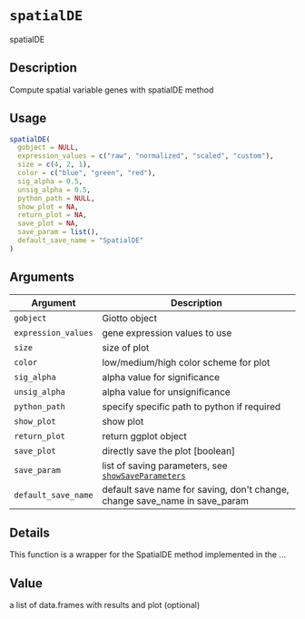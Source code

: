 # `spatialDE`

spatialDE


## Description

Compute spatial variable genes with spatialDE method


## Usage

```r
spatialDE(
  gobject = NULL,
  expression_values = c("raw", "normalized", "scaled", "custom"),
  size = c(4, 2, 1),
  color = c("blue", "green", "red"),
  sig_alpha = 0.5,
  unsig_alpha = 0.5,
  python_path = NULL,
  show_plot = NA,
  return_plot = NA,
  save_plot = NA,
  save_param = list(),
  default_save_name = "SpatialDE"
)
```


## Arguments

Argument      |Description
------------- |----------------
`gobject`     |     Giotto object
`expression_values`     |     gene expression values to use
`size`     |     size of plot
`color`     |     low/medium/high color scheme for plot
`sig_alpha`     |     alpha value for significance
`unsig_alpha`     |     alpha value for unsignificance
`python_path`     |     specify specific path to python if required
`show_plot`     |     show plot
`return_plot`     |     return ggplot object
`save_plot`     |     directly save the plot [boolean]
`save_param`     |     list of saving parameters, see [`showSaveParameters`](#showsaveparameters)
`default_save_name`     |     default save name for saving, don't change, change save_name in save_param


## Details

This function is a wrapper for the SpatialDE method implemented in the ...


## Value

a list of data.frames with results and plot (optional)


